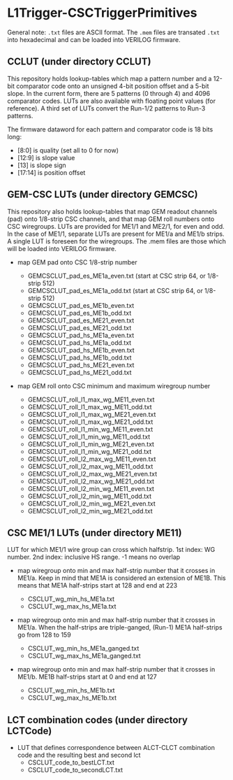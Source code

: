 # L1Trigger-CSCTriggerPrimitives

General note: `.txt` files are ASCII format. The `.mem` files are transated `.txt` into hexadecimal and can be loaded into VERILOG firmware.

## CCLUT (under directory CCLUT)

This repository holds lookup-tables which map a pattern number and a 12-bit comparator code onto an unsigned 4-bit position offset and a 5-bit slope. In the current form, there are 5 patterns (0 through 4) and 4096 comparator codes. LUTs are also available with floating point values (for reference). A third set of LUTs convert the Run-1/2 patterns to Run-3 patterns.

The firmware dataword for each pattern and comparator code is 18 bits long:
   - [8:0] is quality (set all to 0 for now)
   - [12:9] is slope value
   - [13] is slope sign
   - [17:14] is position offset

## GEM-CSC LUTs (under directory GEMCSC)

This repository also holds lookup-tables that map GEM readout channels (pad) onto 1/8-strip CSC channels, and that map GEM roll numbers onto CSC wiregroups. LUTs are provided for ME1/1 and ME2/1, for even and odd. In the case of ME1/1, separate LUTs are present for ME1/a and ME1/b strips. A single LUT is foreseen for the wiregroups. The .mem files are those which will be loaded into VERILOG firmware.

* map GEM pad onto CSC 1/8-strip number
   - GEMCSCLUT_pad_es_ME1a_even.txt (start at CSC strip 64, or 1/8-strip 512)
   - GEMCSCLUT_pad_es_ME1a_odd.txt  (start at CSC strip 64, or 1/8-strip 512)
   - GEMCSCLUT_pad_es_ME1b_even.txt
   - GEMCSCLUT_pad_es_ME1b_odd.txt
   - GEMCSCLUT_pad_es_ME21_even.txt
   - GEMCSCLUT_pad_es_ME21_odd.txt
   - GEMCSCLUT_pad_hs_ME1a_even.txt
   - GEMCSCLUT_pad_hs_ME1a_odd.txt
   - GEMCSCLUT_pad_hs_ME1b_even.txt
   - GEMCSCLUT_pad_hs_ME1b_odd.txt
   - GEMCSCLUT_pad_hs_ME21_even.txt
   - GEMCSCLUT_pad_hs_ME21_odd.txt

* map GEM roll onto CSC minimum and maximum wiregroup number
   - GEMCSCLUT_roll_l1_max_wg_ME11_even.txt
   - GEMCSCLUT_roll_l1_max_wg_ME11_odd.txt
   - GEMCSCLUT_roll_l1_max_wg_ME21_even.txt
   - GEMCSCLUT_roll_l1_max_wg_ME21_odd.txt
   - GEMCSCLUT_roll_l1_min_wg_ME11_even.txt
   - GEMCSCLUT_roll_l1_min_wg_ME11_odd.txt
   - GEMCSCLUT_roll_l1_min_wg_ME21_even.txt
   - GEMCSCLUT_roll_l1_min_wg_ME21_odd.txt
   - GEMCSCLUT_roll_l2_max_wg_ME11_even.txt
   - GEMCSCLUT_roll_l2_max_wg_ME11_odd.txt
   - GEMCSCLUT_roll_l2_max_wg_ME21_even.txt
   - GEMCSCLUT_roll_l2_max_wg_ME21_odd.txt
   - GEMCSCLUT_roll_l2_min_wg_ME11_even.txt
   - GEMCSCLUT_roll_l2_min_wg_ME11_odd.txt
   - GEMCSCLUT_roll_l2_min_wg_ME21_even.txt
   - GEMCSCLUT_roll_l2_min_wg_ME21_odd.txt

## CSC ME1/1 LUTs (under directory ME11)

LUT for which ME1/1 wire group can cross which halfstrip. 1st index: WG number. 2nd index: inclusive HS range. -1 means no overlap

* map wiregroup onto min and max half-strip number that it crosses in ME1/a. Keep in mind that ME1A is considered an extension of ME1B. This means that ME1A half-strips start at 128 and end at 223
   - CSCLUT_wg_min_hs_ME1a.txt
   - CSCLUT_wg_max_hs_ME1a.txt

* map wiregroup onto min and max half-strip number that it crosses in ME1/a. When the half-strips are triple-ganged, (Run-1) ME1A half-strips go from 128 to 159
   - CSCLUT_wg_min_hs_ME1a_ganged.txt
   - CSCLUT_wg_max_hs_ME1a_ganged.txt

* map wiregroup onto min and max half-strip number that it crosses in ME1/b. ME1B half-strips start at 0 and end at 127
   - CSCLUT_wg_min_hs_ME1b.txt
   - CSCLUT_wg_max_hs_ME1b.txt

## LCT combination codes (under directory LCTCode)

* LUT that defines correspondence between ALCT-CLCT combination code and the resulting best and second lct
   - CSCLUT_code_to_bestLCT.txt
   - CSCLUT_code_to_secondLCT.txt
